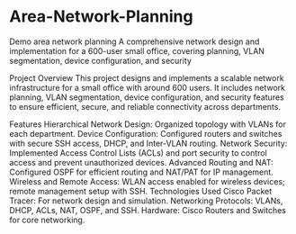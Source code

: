 # Area-Network-Planning
Demo area network planning
A comprehensive network design and implementation for a 600-user small office, covering planning, VLAN segmentation, device configuration, and security

Project Overview
This project designs and implements a scalable network infrastructure for a small office with around 600 users. It includes network planning, VLAN segmentation, device configuration, and security features to ensure efficient, secure, and reliable connectivity across departments.

Features
Hierarchical Network Design: Organized topology with VLANs for each department.
Device Configuration: Configured routers and switches with secure SSH access, DHCP, and Inter-VLAN routing.
Network Security: Implemented Access Control Lists (ACLs) and port security to control access and prevent unauthorized devices.
Advanced Routing and NAT: Configured OSPF for efficient routing and NAT/PAT for IP management.
Wireless and Remote Access: WLAN access enabled for wireless devices; remote management setup with SSH.
Technologies Used
Cisco Packet Tracer: For network design and simulation.
Networking Protocols: VLANs, DHCP, ACLs, NAT, OSPF, and SSH.
Hardware: Cisco Routers and Switches for core networking.
